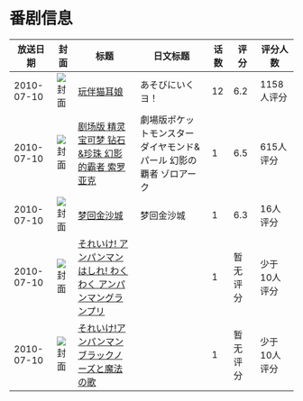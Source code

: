 # 番剧信息

|放送日期|封面|标题|日文标题|话数|评分|评分人数|
|---|---|---|---|---|---|---|
|2010-07-10|![封面](https://lain.bgm.tv/pic/cover/c/84/f2/5648_5Y5M5.jpg)|[玩伴猫耳娘](https://bangumi.tv/subject/5648)|あそびにいくヨ！|12|6.2|1158人评分|
|2010-07-10|![封面](https://lain.bgm.tv/pic/cover/c/44/e2/10542_Y4yyJ.jpg)|[剧场版 精灵宝可梦 钻石&珍珠 幻影的霸者 索罗亚克](https://bangumi.tv/subject/10542)|劇場版ポケットモンスター ダイヤモンド&パール 幻影の覇者 ゾロアーク|1|6.5|615人评分|
|2010-07-10|![封面](https://lain.bgm.tv/pic/cover/c/36/08/34004_WW9dL.jpg)|[梦回金沙城](https://bangumi.tv/subject/34004)|梦回金沙城|1|6.3|16人评分|
|2010-07-10|![封面](https://lain.bgm.tv/pic/cover/c/bc/e7/334126_gckxA.jpg)|[それいけ! アンパンマン はしれ! わくわく アンパンマングランプリ](https://bangumi.tv/subject/334126)||1|暂无评分|少于10人评分|
|2010-07-10|![封面](https://lain.bgm.tv/pic/cover/c/40/c5/426550_oPmxp.jpg)|[それいけ!アンパンマン ブラックノーズと魔法の歌](https://bangumi.tv/subject/426550)||1|暂无评分|少于10人评分|
